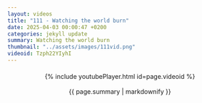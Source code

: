 ```yaml
---
layout: videos
title: "111 - Watching the world burn"
date: 2025-04-03 00:00:47 +0200
categories: jekyll update
summary: Watching the world burn
thumbnail: "../assets/images/111vid.png"
videoid: Tzph22YIyhI
---
```


<div style="text-align: center; margin-top: 20px;">
  {% include youtubePlayer.html id=page.videoid %}
  <p style="margin-top: 15px; font-size: 1.2em; color: #333;">
    <p>{{ page.summary | markdownify }}</p>
  </p>
</div>
